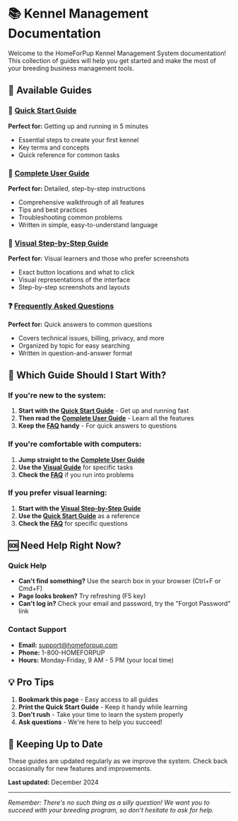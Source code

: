 # 📚 Kennel Management Documentation

Welcome to the HomeForPup Kennel Management System documentation! This collection of guides will help you get started and make the most of your breeding business management tools.

## 📖 Available Guides

### 🚀 [Quick Start Guide](kennel-quick-start.md)
**Perfect for:** Getting up and running in 5 minutes
- Essential steps to create your first kennel
- Key terms and concepts
- Quick reference for common tasks

### 📖 [Complete User Guide](kennel-management-guide.md)
**Perfect for:** Detailed, step-by-step instructions
- Comprehensive walkthrough of all features
- Tips and best practices
- Troubleshooting common problems
- Written in simple, easy-to-understand language

### 📸 [Visual Step-by-Step Guide](kennel-visual-guide.md)
**Perfect for:** Visual learners and those who prefer screenshots
- Exact button locations and what to click
- Visual representations of the interface
- Step-by-step screenshots and layouts

### ❓ [Frequently Asked Questions](kennel-faq.md)
**Perfect for:** Quick answers to common questions
- Covers technical issues, billing, privacy, and more
- Organized by topic for easy searching
- Written in question-and-answer format

## 🎯 Which Guide Should I Start With?

### If you're new to the system:
1. **Start with the [Quick Start Guide](kennel-quick-start.md)** - Get up and running fast
2. **Then read the [Complete User Guide](kennel-management-guide.md)** - Learn all the features
3. **Keep the [FAQ](kennel-faq.md) handy** - For quick answers to questions

### If you're comfortable with computers:
1. **Jump straight to the [Complete User Guide](kennel-management-guide.md)**
2. **Use the [Visual Guide](kennel-visual-guide.md)** for specific tasks
3. **Check the [FAQ](kennel-faq.md)** if you run into problems

### If you prefer visual learning:
1. **Start with the [Visual Step-by-Step Guide](kennel-visual-guide.md)**
2. **Use the [Quick Start Guide](kennel-quick-start.md)** as a reference
3. **Check the [FAQ](kennel-faq.md)** for specific questions

## 🆘 Need Help Right Now?

### Quick Help
- **Can't find something?** Use the search box in your browser (Ctrl+F or Cmd+F)
- **Page looks broken?** Try refreshing (F5 key)
- **Can't log in?** Check your email and password, try the "Forgot Password" link

### Contact Support
- **Email:** support@homeforpup.com
- **Phone:** 1-800-HOMEFORPUP
- **Hours:** Monday-Friday, 9 AM - 5 PM (your local time)

## 💡 Pro Tips

1. **Bookmark this page** - Easy access to all guides
2. **Print the Quick Start Guide** - Keep it handy while learning
3. **Don't rush** - Take your time to learn the system properly
4. **Ask questions** - We're here to help you succeed!

## 🔄 Keeping Up to Date

These guides are updated regularly as we improve the system. Check back occasionally for new features and improvements.

**Last updated:** December 2024

---

*Remember: There's no such thing as a silly question! We want you to succeed with your breeding program, so don't hesitate to ask for help.*
